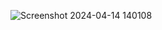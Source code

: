

![Screenshot 2024-04-14 140108](https://github.com/pranshu551/Automate-Backup-DevOpsTools/assets/124761704/96c94b98-2e4f-46e7-a253-2e353de21880)
